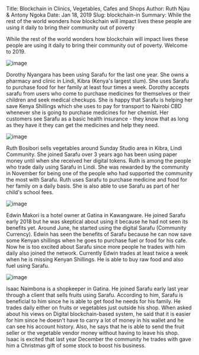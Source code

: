 Title: Blockchain in Clinics, Vegetables, Cafes and Shops
Author: Ruth Njau &amp; Antony Ngoka
Date: Jan 18, 2019
Slug: blockchain-in
Summary: While the rest of the world wonders how blockchain will impact lives these people are using it daily to bring their community out of poverty

While the rest of the world wonders how blockchain will impact lives
these people are using it daily to bring their community out of poverty.
Welcome to 2019.

![image](/images/blog/blockchain-in1.webp)

Dorothy Nyangara has been using Sarafu for the last one year. She owns a
pharmacy and clinic in Lindi, Kibra (Kenya's largest slum). She uses
Sarafu to purchase food for her family at least four times a week.
Dorothy accepts sarafu from users who come to purchase medicines for
themselves or their children and seek medical checkups. She is happy
that Sarafu is helping her save Kenya Shillings which she uses to pay
for transport to Nairobi CBD whenever she is going to purchase medicines
for her chemist. Her customers see Sarafu as a basic health insurance -
they know that as long as they have it they can get the medicines and
help they need.

![image](/images/blog/blockchain-in38.webp)

Ruth Bosibori sells vegetables around Sunday Studio area in Kibra, Lindi
Community. She joined Sarafu over 3 years ago has been using paper money
until when she received her digital tokens. Ruth is among the people who
trade daily using Sarafu in Lindi. She was rewarded by the community in
November for being one of the people who had supported the community the
most with Sarafu. Ruth uses Sarafu to purchase medicine and food for her
family on a daily basis. She is also able to use Sarafu as part of her
child's school fees.

![image](/images/blog/blockchain-in52.webp)

Edwin Makori is a hotel owner at Gatina in Kawangware. He joined Sarafu
early 2018 but he was skeptical about using it because he had not seen
its benefits yet. Around June, he started using the digital Sarafu
(Community Currency). Edwin has seen the benefits of Sarafu because he
can now save some Kenyan shillings when he goes to purchase fuel or food
for his cafe. Now he is too excited about Sarafu since more people he
trades with him daily also joined the network. Currently Edwin trades at
least twice a week when he is missing Kenyan Shillings. He is able to
buy raw food and also fuel using Sarafu.

![image](/images/blog/blockchain-in69.webp)

Isaac Naimbona is a shopkeeper in Gatina. He joined Sarafu early last
year through a client that sells fruits using Sarafu. According to him,
Sarafu is beneficial to him since he is able to get food he needs for
his family. He trades daily either on fruits or vegetables just outside
his shop. When asked about his views on Digital blockchain-based system,
he said that it is easier for him since he doesn't have to carry a lot
of money in his wallet and he can see his account history. Also, he says
that he is able to send the fruit seller or the vegetable vendor money
without having to leave his shop. Isaac is excited that last year
December the community he trades with gave him a Christmas gift of some
stock to boost his business.
